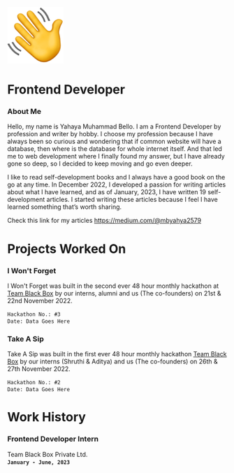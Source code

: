 ![Waving Hand](https://github.com/team-black-box/tbb-interns/raw/main/2023.1/5/assets/hands.svg)


#
# Frontend Developer

### **About Me**

Hello, my name is Yahaya Muhammad Bello.
I am a Frontend Developer by profession and writer by hobby. I choose my profession because I have always been so curious and wondering that if common website will have a database, then where is the database for whole internet itself. And that led me to web development where I finally found my answer, but I have already gone so deep, so I decided to keep moving and go even deeper.

I like to read self-development books and I always have a good book on the go at any time. In December 2022, I developed a passion for writing articles about what I have learned, and as of January, 2023, I have written 19 self-development articles. I started writing these articles because I feel I have learned something that’s worth sharing.

Check this link for my articles
https://medium.com/@mbyahya2579


# Projects Worked On

### **I Won't Forget**

I Won't Forget was built in the second ever 48 hour monthly hackathon at [Team Black Box]("https://teamblackbox.in") by our interns, alumni and us (The co-founders) on 21st & 22nd November 2022.

    Hackathon No.: #3
    Date: Data Goes Here

### **Take A Sip**

Take A Sip was built in the first ever 48 hour monthly hackathon [Team Black Box]("https://teamblackbox.in") by our interns (Shruthi & Aditya) and us (The co-founders) on 26th & 27th November 2022.

    Hackathon No.: #2
    Date: Data Goes Here
    
# Work History

### **Frontend Developer Intern**

Team Black Box Private Ltd.<br />
**`January - June, 2023`**
